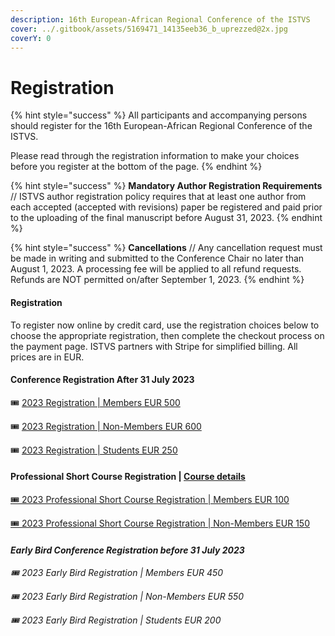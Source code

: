 ```yaml
---
description: 16th European-African Regional Conference of the ISTVS
cover: ../.gitbook/assets/5169471_14135eeb36_b_uprezzed@2x.jpg
coverY: 0
---
```


# Registration

{% hint style="success" %}
All participants and accompanying persons should register for the 16th European-African Regional Conference of the ISTVS.&#x20;

Please read through the registration information to make your choices before you register at the bottom of the page.
{% endhint %}

{% hint style="success" %}
**Mandatory Author Registration Requirements** // ISTVS author registration policy requires that at least one author from each accepted (accepted with revisions) paper be registered and paid prior to the uploading of the final manuscript before August 31, 2023.
{% endhint %}

{% hint style="success" %}
**Cancellations** // Any cancellation request must be made in writing and submitted to the Conference Chair no later than August 1, 2023. A processing fee will be applied to all refund requests. Refunds are NOT permitted on/after September 1, 2023.
{% endhint %}

#### Registration <a href="#registration-rates" id="registration-rates"></a>

To register now online by credit card, use the registration choices below to choose the appropriate registration, then complete the checkout process on the payment page. ISTVS partners with Stripe for simplified billing. All prices are in EUR.

#### **Conference Registration After 31 July 2023**

​🎟 [2023 Registration | Members EUR 500](https://buy.stripe.com/eVaeV9g0j6d2b4I9AC)

​🎟 [2023 Registration | Non-Members EUR 600](https://buy.stripe.com/28o14j15p44U8WA4gk)

​🎟 [2023 Registration | Students EUR 250](https://buy.stripe.com/4gw5kzaFZ7h6b4IbIN)

#### Professional Short Course Registration | [Course details](registration.md#professional-short-course-registration-or-details)

​[🎟 2023 Professional Short Course Registration | Members EUR 100](https://buy.stripe.com/5kA8wL29t6d27SwbIQ)

[🎟 2023 Professional Short Course Registration | Non-Members EUR 150](https://buy.stripe.com/5kA8wL29tgRGb4IbIR)

####

#### _**Early Bird Conference Registration before 31 July 2023**_

_​🎟 2023 Early Bird Registration | Members EUR 450_

_​🎟 2023 Early Bird Registration | Non-Members EUR 550_

_​🎟 2023 Early Bird Registration | Students EUR 200_

####
